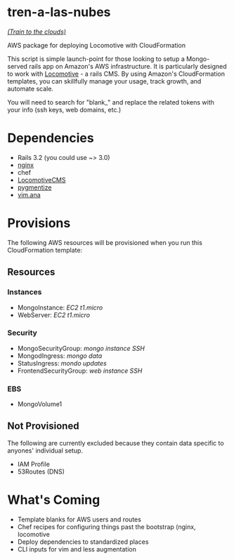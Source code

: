 tren-a-las-nubes
================
*[(Train to the clouds)](http://en.wikipedia.org/wiki/Tren_a_las_Nubes)*


AWS package for deploying Locomotive with CloudFormation

This script is simple launch-point for those looking to setup a Mongo-served rails app on Amazon's AWS infrastructure.  It is particularly designed to work with [Locomotive](http://doc.locomotivecms.com/) - a rails CMS.  By using Amazon's CloudFormation templates, you can skillfully manage your usage, track growth, and automate scale.

You will need to search for "blank_" and replace the related tokens with your info (ssh keys, web domains, etc.)

# Dependencies

- Rails 3.2 (you could use ~> 3.0)
- [nginx](http://nginx.org/download/aws_nginx_setup.sh)
- chef
- [LocomotiveCMS](http://www.locomotivecms.com)
- [pygmentize](http://pygments.org/docs/cmdline/)
- [vim.ana](https://github.com/newalexandria/vim.ana)

# Provisions

The following AWS resources will be provisioned when you run this CloudFormation template:

## Resources
### Instances

- MongoInstance:  *EC2 t1.micro*
- WebServer:  *EC2 t1.micro*

### Security

- MongoSecurityGroup: *mongo instance SSH*
- MongodIngress: *mongo data*
- StatusIngress: *mondo updates*
- FrontendSecurityGroup: *web instance SSH*

### EBS

- MongoVolume1

## Not Provisioned

The following are currently excluded because they contain data specific to anyones' individual setup.  

- IAM Profile
- 53Routes (DNS)


# What's Coming

- Template blanks for AWS users and routes
- Chef recipes for configuring things past the bootstrap (nginx, locomotive
- Deploy dependencies to standardized places
- CLI inputs for vim and less augmentation 
